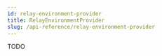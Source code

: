 ```yaml
---
id: relay-environment-provider
title: RelayEnvironmentProvider
slug: /api-reference/relay-environment-provider
---
```

TODO
